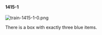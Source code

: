 #### 1415-1
![train-1415-1-0.png](https://github.com/lil-lab/nlvr/raw/master/nlvr/train/images/9/train-1415-1-0.png "train-1415-1-0.png")

There is a box with exactly three blue items.